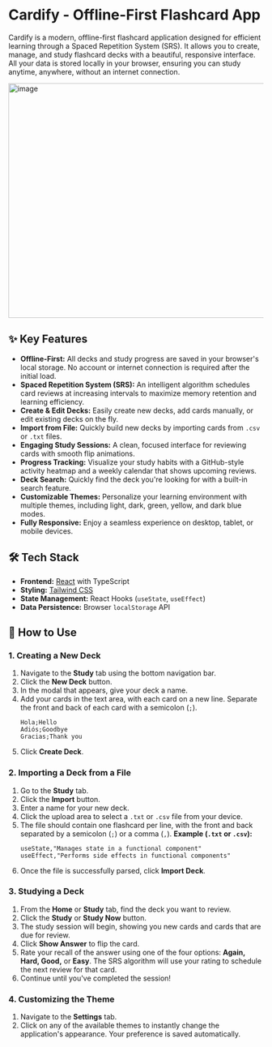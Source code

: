# Cardify - Offline-First Flashcard App

Cardify is a modern, offline-first flashcard application designed for efficient learning through a Spaced Repetition System (SRS). It allows you to create, manage, and study flashcard decks with a beautiful, responsive interface. All your data is stored locally in your browser, ensuring you can study anytime, anywhere, without an internet connection.

<img width="584" height="463" alt="image" src="https://github.com/user-attachments/assets/e9aa701d-7dc8-462d-b639-92851916c38f" />


## ✨ Key Features

- **Offline-First:** All decks and study progress are saved in your browser's local storage. No account or internet connection is required after the initial load.
- **Spaced Repetition System (SRS):** An intelligent algorithm schedules card reviews at increasing intervals to maximize memory retention and learning efficiency.
- **Create & Edit Decks:** Easily create new decks, add cards manually, or edit existing decks on the fly.
- **Import from File:** Quickly build new decks by importing cards from `.csv` or `.txt` files.
- **Engaging Study Sessions:** A clean, focused interface for reviewing cards with smooth flip animations.
- **Progress Tracking:** Visualize your study habits with a GitHub-style activity heatmap and a weekly calendar that shows upcoming reviews.
- **Deck Search:** Quickly find the deck you're looking for with a built-in search feature.
- **Customizable Themes:** Personalize your learning environment with multiple themes, including light, dark, green, yellow, and dark blue modes.
- **Fully Responsive:** Enjoy a seamless experience on desktop, tablet, or mobile devices.

## 🛠️ Tech Stack

- **Frontend:** [React](https://reactjs.org/) with TypeScript
- **Styling:** [Tailwind CSS](https://tailwindcss.com/)
- **State Management:** React Hooks (`useState`, `useEffect`)
- **Data Persistence:** Browser `localStorage` API

## 🚀 How to Use

### 1. Creating a New Deck

1.  Navigate to the **Study** tab using the bottom navigation bar.
2.  Click the **New Deck** button.
3.  In the modal that appears, give your deck a name.
4.  Add your cards in the text area, with each card on a new line. Separate the front and back of each card with a semicolon (`;`).
    ```
    Hola;Hello
    Adiós;Goodbye
    Gracias;Thank you
    ```
5.  Click **Create Deck**.

### 2. Importing a Deck from a File

1.  Go to the **Study** tab.
2.  Click the **Import** button.
3.  Enter a name for your new deck.
4.  Click the upload area to select a `.txt` or `.csv` file from your device.
5.  The file should contain one flashcard per line, with the front and back separated by a semicolon (`;`) or a comma (`,`).
    **Example (`.txt` or `.csv`):**
    ```
    useState,"Manages state in a functional component"
    useEffect,"Performs side effects in functional components"
    ```
6.  Once the file is successfully parsed, click **Import Deck**.

### 3. Studying a Deck

1.  From the **Home** or **Study** tab, find the deck you want to review.
2.  Click the **Study** or **Study Now** button.
3.  The study session will begin, showing you new cards and cards that are due for review.
4.  Click **Show Answer** to flip the card.
5.  Rate your recall of the answer using one of the four options: **Again, Hard, Good,** or **Easy**. The SRS algorithm will use your rating to schedule the next review for that card.
6.  Continue until you've completed the session!

### 4. Customizing the Theme

1.  Navigate to the **Settings** tab.
2.  Click on any of the available themes to instantly change the application's appearance. Your preference is saved automatically.
